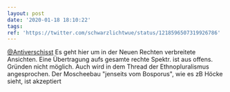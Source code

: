 ```yaml
---
layout: post
date: '2020-01-18 18:10:22'
tags: 
ref: 'https://twitter.com/schwarzlichtwue/status/1218596507319926786'
---
```

[@Antiverschisst](https://twitter.com/Antiverschisst) Es geht hier um in der Neuen Rechten verbreitete Ansichten. Eine Übertragung aufs gesamte rechte Spektr. ist aus offens. Gründen nicht möglich. Auch wird in dem Thread der Ethnopluralismus angesprochen. Der Moscheebau "jenseits vom Bosporus", wie es zB Höcke sieht, ist akzeptiert